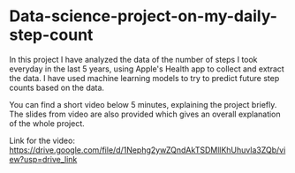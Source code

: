 # Data-science-project-on-my-daily-step-count
In this project I have analyzed the data of the number of steps I took everyday in the last 5 years, using Apple's Health app to collect and extract the data. I have used machine learning models to try to predict future step counts based on the data.

You can find a short video below 5 minutes, explaining the project briefly. The slides from video are also provided which gives an overall explanation of the whole project.

Link for the video: 
https://drive.google.com/file/d/1Nephg2ywZQndAkTSDMllKhUhuvla3ZQb/view?usp=drive_link

